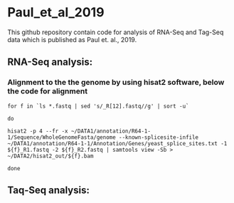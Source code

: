 # Paul_et_al_2019
This github repository contain code for analysis of RNA-Seq and Tag-Seq data which is published as Paul et. al., 2019.

## RNA-Seq analysis:
### Alignment to the the genome by using hisat2 software, below the code for alignment
```
for f in `ls *.fastq | sed 's/_R[12].fastq//g' | sort -u`

do

hisat2 -p 4 --fr -x ~/DATA1/annotation/R64-1-1/Sequence/WholeGenomeFasta/genome --known-splicesite-infile ~/DATA1/annotation/R64-1-1/Annotation/Genes/yeast_splice_sites.txt -1 ${f}_R1.fastq -2 ${f}_R2.fastq | samtools view -Sb > ~/DATA2/hisat2_out/${f}.bam

done
```
## Taq-Seq analysis:
